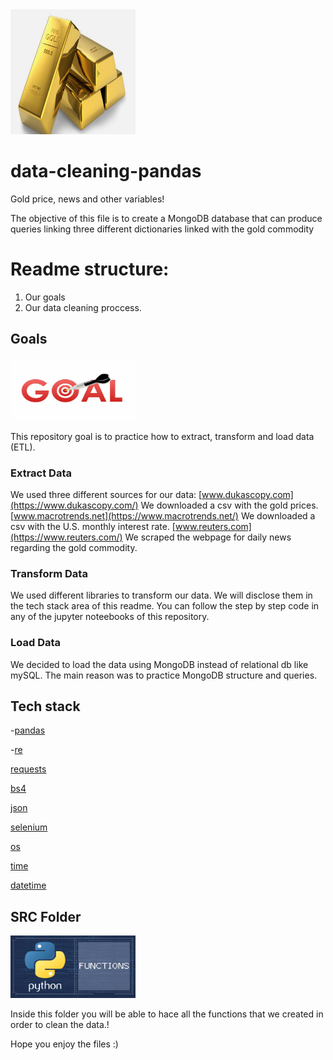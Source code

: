 <img src = "imagen/gold.jpg" width="200" height="200">


# data-cleaning-pandas
Gold price, news and other variables!


The objective of this file is to create a MongoDB database that can produce queries linking three different dictionaries linked with the gold commodity

# Readme structure:

1) Our goals
2) Our data cleaning proccess.

## Goals

<img src = "imagen/goal.png" width="200" height="100">


This repository goal is to practice how to extract, transform and load data (ETL). 

### Extract Data
We used three different sources for our data:
[www.dukascopy.com](https://www.dukascopy.com/) We downloaded a csv with the gold prices.
[www.macrotrends.net](https://www.macrotrends.net/) We downloaded a csv with the U.S. monthly interest rate.
[www.reuters.com](https://www.reuters.com/) We scraped the webpage for daily news regarding the gold commodity.

### Transform Data

We used different libraries to transform our data. We will disclose them in the tech stack area of this readme.
You can follow the step by step code in any of the jupyter noteebooks of this repository.

### Load Data

We decided to load the data using MongoDB instead of relational db like mySQL. The main reason was to practice MongoDB structure and queries.

## Tech stack 

-[pandas](https://pandas.pydata.org/docs/)

-[re](https://docs.python.org/3/library/re.html)

[requests](https://docs.python-requests.org/en/latest/)

[bs4](https://pypi.org/project/beautifulsoup4/)

[json](https://docs.python.org/3/library/json.html)

[selenium](https://selenium-python.readthedocs.io/)

[os](https://docs.python.org/3/library/os.html)

[time](https://docs.python.org/3/library/time.html)

[datetime](https://docs.python.org/3/library/datetime.html)


## SRC Folder
<img src = "imagen/python.png" width="200" height="100">


Inside this folder you will be able to hace all the functions that we created in order to clean the data.!

Hope you enjoy the files :)
